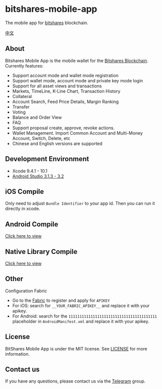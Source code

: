 # bitshares-mobile-app

The mobile app for [bitshares](https://how.bitshares.works/en/master/technology/what_bitshares.html) blockchain. 

[中文](README_zh.md)

## About

Bitshares Mobile App is the mobile wallet for the [Bitshares Blockchain](https://github.com/bitshares/bitshares-core). Currently features:

* Support account mode and wallet mode registration
* Support wallet mode, account mode and private key mode login
* Support for all asset views and transactions
* Markets, TimeLine, K-Line Chart, Transaction History
* Collateral
* Account Search, Feed Price Details, Margin Ranking
* Transfer
* Voting
* Balance and Order View
* FAQ
* Support proposal create, approve, revoke actions.
* Wallet Management. Import Common Account and Multi-Money Account, Switch, Delete, etc
* Chinese and English versions are supported

## Development Environment

* Xcode 9.4.1 - 10.1
* [Android Studio 3.1.3 - 3.2](https://developer.android.com/studio)

## iOS Compile

Only need to adjust `Bundle Identifier` to your app id. Then you can run it directly in xcode.

## Android Compile

[Click here to view](android_compile.md)

## Native Library Compile

[Click here to view](native_lib_compile.md)

## Other

Configuration Fabric

* Go to the [Fabric](https://fabric.io) to register and apply for `APIKEY`
* For iOS: search for `__YOUR_FABRIC_APIKEY__` and replace it with your apikey.
* For Android: search for the `1111111111111111111111111111111111111111` placeholder in `AndroidManifest.xml` and replace it with your apikey.

## License

BitShares Mobile App is under the MIT license. See [LICENSE](https://github.com/btspp/bitshares-mobile-app/blob/master/LICENSE)
for more information.

## Contact us
If you have any questions, please contact us via the [Telegram](https://t.me/btsplusplus) group.
